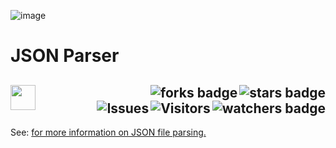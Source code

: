 ![image](https://github.com/JDSherbert/JSON-Parser/assets/43964243/cd2b0186-8eaa-4a61-a667-c85c1850650a)


# JSON Parser

<!-- Header Start -->
   <a href = "https://help.accusoft.com/PrizmDoc/latest/HTML/markup-json-specification.html"> <img align="left" height="40" img width="40" src="https://cdn.simpleicons.org/json/red"> </a>
  <img align="right" alt="stars badge"  src="https://img.shields.io/github/stars/jdsherbert/JSON-Parser"/>
  <img align="right" alt="forks badge"  src="https://img.shields.io/github/forks/jdsherbert/JSON-Parser?label=Fork"/>
  <img align="right" alt="watchers badge"  src="https://img.shields.io/github/watchers/jdsherbert/JSON-Parser"/>
  <img align="right" alt="Visitors"     src="https://visitor-badge.glitch.me/badge?page_id=github.com/jdsherbert/JSON-Parser"/>
  <img align="right" alt="Issues"       src="https://img.shields.io/github/issues/jdsherbert/JSON-Parser"/>
  <br></br>
  -----------------------------------------------------------------------
  
See: <a href = https://github.com/JDSherbert/Markup-Language-Reference>  for more information on JSON file parsing.
